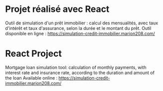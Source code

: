 # Projet réalisé avec React

Outil de simulation d'un prêt immobilier : calcul des mensualités, avec taux d'intérêt et taux d'assurance, selon la durée et le montant du prêt.
Outil disponible en ligne : https://simulation-credit-immobilier.marion208.com/

# React Project

Mortgage loan simulation tool: calculation of monthly payments, with interest rate and insurance rate, according to the duration and amount of the loan
Available online : https://simulation-credit-immobilier.marion208.com/

